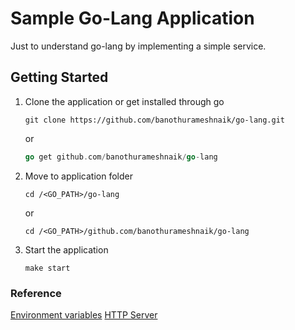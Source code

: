 # Sample Go-Lang Application

Just to understand go-lang by implementing a simple service.

## Getting Started

1. Clone the application or get installed through go

    ```shell
    git clone https://github.com/banothurameshnaik/go-lang.git
    ```

    or

    ```go
    go get github.com/banothurameshnaik/go-lang
    ```

2. Move to application folder

    ```shell
    cd /<GO_PATH>/go-lang
    ```

    or

    ```shell
    cd /<GO_PATH>/github.com/banothurameshnaik/go-lang
    ```

3. Start the application

    ```shell
    make start
    ```

### Reference

[Environment variables](https://dev.to/craicoverflow/a-no-nonsense-guide-to-environment-variables-in-go-a2f)
[HTTP Server](https://yourbasic.org/golang/http-server-example/)